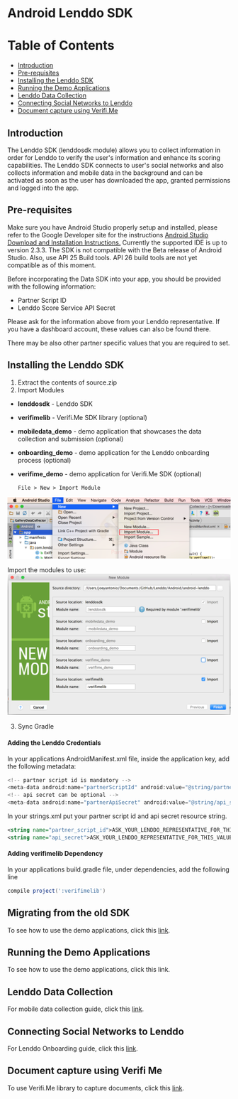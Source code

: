 # Android Lenddo SDK


Table of Contents
=================

  * [Introduction](#introduction)
  * [Pre-requisites](#pre-requisites)
  * [Installing the Lenddo SDK](#installing-the-lenddo-sdk)
  * [Running the Demo Applications](#running-the-demo-applications)
  * [Lenddo Data Collection](#lenddo-data-collection)
  * [Connecting Social Networks to Lenddo](#connecting-social-networks-to-lenddo)
  * [Document capture using Verifi.Me](#document-capture-using-verifi_me)

## Introduction
The Lenddo SDK (lenddosdk module) allows you to collect information in order for Lenddo to verify the user's information and enhance its scoring capabilities. The Lenddo SDK connects to user's social networks and also collects information and mobile data in the background and can be activated as soon as the user has downloaded the app, granted permissions and logged into the app.

## Pre-requisites
Make sure you have Android Studio properly setup and installed, please refer to the Google Developer site for the instructions [Android Studio Download and Installation Instructions.](https://developer.android.com/sdk/index.html) Currently the supported IDE is up to version 2.3.3. The SDK is not compatible with the Beta release of Android Studio. Also, use API 25 Build tools. API 26 build tools are not yet compatible as of this moment.

Before incorporating the Data SDK into your app, you should be provided with the following information:

 * Partner Script ID
 * Lenddo Score Service API Secret

Please ask for the information above from your Lenddo representative. If you have a dashboard account, these values can also be found there.

There may be also other partner specific values that you are required to set.

## Installing the Lenddo SDK

1. Extract the contents of source.zip
2. Import Modules

 + **lenddosdk** - Lenddo SDK
 + **verifimelib** - Verifi.Me SDK library (optional)
 + **mobiledata_demo** - demo application that showcases the data collection and submission (optional)
 + **onboarding_demo** - demo application for the Lenddo onboarding process (optional)
 + **verifime_demo** - demo application for Verifi.Me SDK (optional)
       
       File > New > Import Module
![](https://github.com/Lenddo/android-lenddo/blob/master/wiki/file_new_import-module.png)
       
 Import the modules to use:
![](https://github.com/Lenddo/android-lenddo/blob/master/wiki/import_selected_modules.png)

3. Sync Gradle

#### Adding the Lenddo Credentials

In your applications AndroidManifest.xml file, inside the application key, add the following metadata:

```gradle
<!-- partner script id is mandatory -->
<meta-data android:name="partnerScriptId" android:value="@string/partner_script_id" />
<!-- api secret can be optional -->
<meta-data android:name="partnerApiSecret" android:value="@string/api_secret" />
```

In your strings.xml put your partner script id and api secret resource string.

```xml
<string name="partner_script_id">ASK_YOUR_LENDDO_REPRESENTATIVE_FOR_THIS_VALUE</string>
<string name="api_secret">ASK_YOUR_LENDDO_REPRESENTATIVE_FOR_THIS_VALUE</string>
```

#### Adding verifimelib Dependency

In your applications build.gradle file, under dependencies, add the following line

```gradle
compile project(':verifimelib')
```

## Migrating from the old SDK

To see how to use the demo applications, click this [link](wiki/migration.md).

## Running the Demo Applications

To see how to use the demo applications, click this link.

## Lenddo Data Collection

For mobile data collection guide, click this [link](wiki/datasdk.md).

## Connecting Social Networks to Lenddo

For Lenddo Onboarding guide, click this [link](wiki/onboardingsdk.md).

## Document capture using Verifi Me

To use Verifi.Me library to capture documents, click this [link](wiki/verifime.md).
